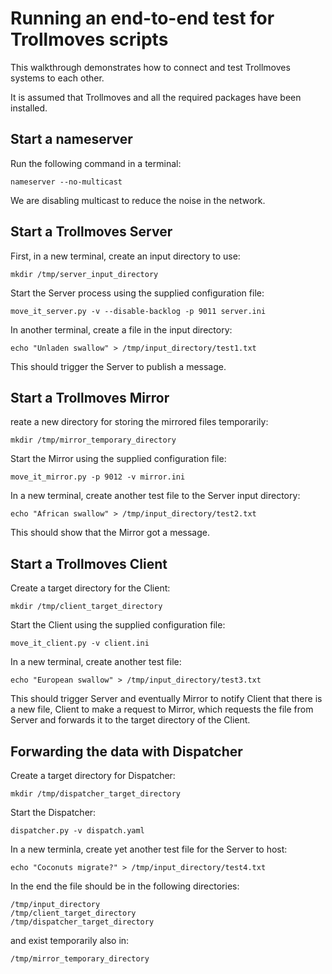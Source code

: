 # Running an end-to-end test for Trollmoves scripts

This walkthrough demonstrates how to connect and test Trollmoves systems to each other.

It is assumed that Trollmoves and all the required packages have been installed.

## Start a nameserver
Run the following command in a terminal:

    nameserver --no-multicast

We are disabling multicast to reduce the noise in the network.

## Start a Trollmoves Server

First, in a new terminal, create an input directory to use:

    mkdir /tmp/server_input_directory

Start the Server process using the supplied configuration file:

    move_it_server.py -v --disable-backlog -p 9011 server.ini

In another terminal, create a file in the input directory:

    echo "Unladen swallow" > /tmp/input_directory/test1.txt

This should trigger the Server to publish a message.

## Start a Trollmoves Mirror

reate a new directory for storing the mirrored files temporarily:

    mkdir /tmp/mirror_temporary_directory

Start the Mirror using the supplied configuration file:

    move_it_mirror.py -p 9012 -v mirror.ini

In a new terminal, create another test file to the Server input directory:

    echo "African swallow" > /tmp/input_directory/test2.txt

This should show that the Mirror got a message.

## Start a Trollmoves Client

Create a target directory for the Client:

    mkdir /tmp/client_target_directory

Start the Client using the supplied configuration file:

    move_it_client.py -v client.ini

In a new terminal, create another test file:

    echo "European swallow" > /tmp/input_directory/test3.txt

This should trigger Server and eventually Mirror to notify Client that there is a new file,
Client to make a request to Mirror, which requests the file from Server and forwards it to
the target directory of the Client.

## Forwarding the data with Dispatcher

Create a target directory for Dispatcher:

    mkdir /tmp/dispatcher_target_directory

Start the Dispatcher:

    dispatcher.py -v dispatch.yaml

In a new terminla, create yet another test file for the Server to host:

    echo "Coconuts migrate?" > /tmp/input_directory/test4.txt

In the end the file should be in the following directories:

    /tmp/input_directory
    /tmp/client_target_directory
    /tmp/dispatcher_target_directory

and exist temporarily also in:

    /tmp/mirror_temporary_directory
